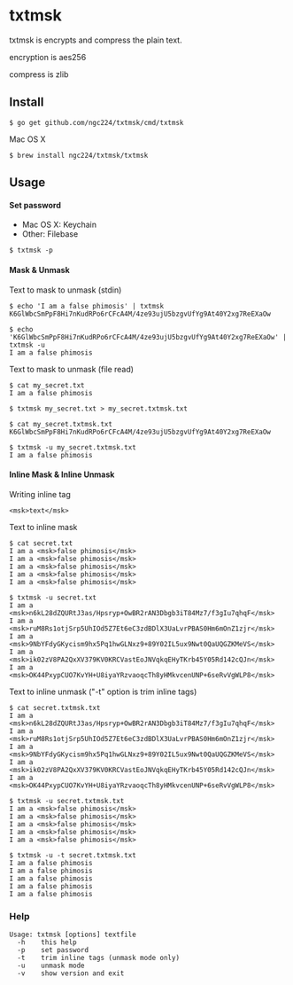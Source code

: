 # txtmsk
txtmsk is encrypts and compress the plain text.

encryption is aes256

compress is zlib

## Install
```
$ go get github.com/ngc224/txtmsk/cmd/txtmsk
```

Mac OS X
```
$ brew install ngc224/txtmsk/txtmsk
```

## Usage
#### Set password

- Mac OS X: Keychain
- Other: Filebase

```
$ txtmsk -p
```

#### Mask & Unmask

Text to mask to unmask (stdin)
```
$ echo 'I am a false phimosis' | txtmsk
K6GlWbcSmPpF8Hi7nKudRPo6rCFcA4M/4ze93ujU5bzgvUfYg9At40Y2xg7ReEXaOw

$ echo 'K6GlWbcSmPpF8Hi7nKudRPo6rCFcA4M/4ze93ujU5bzgvUfYg9At40Y2xg7ReEXaOw' | txtmsk -u
I am a false phimosis
```

Text to mask to unmask (file read)
```
$ cat my_secret.txt
I am a false phimosis

$ txtmsk my_secret.txt > my_secret.txtmsk.txt

$ cat my_secret.txtmsk.txt
K6GlWbcSmPpF8Hi7nKudRPo6rCFcA4M/4ze93ujU5bzgvUfYg9At40Y2xg7ReEXaOw

$ txtmsk -u my_secret.txtmsk.txt
I am a false phimosis
```

#### Inline Mask & Inline Unmask

Writing inline tag
```
<msk>text</msk>
```

Text to inline mask
```
$ cat secret.txt
I am a <msk>false phimosis</msk>
I am a <msk>false phimosis</msk>
I am a <msk>false phimosis</msk>
I am a <msk>false phimosis</msk>
I am a <msk>false phimosis</msk>

$ txtmsk -u secret.txt
I am a <msk>n6kL28dZQURtJ3as/Hpsryp+OwBR2rAN3Dbgb3iT84Mz7/f3gIu7qhqF</msk>
I am a <msk>ruM8Rs1otjSrp5UhIOd5Z7Et6eC3zdBDlX3UaLvrPBAS0Hm6mOnZ1zjr</msk>
I am a <msk>9NbYFdyGKycism9hx5Pq1hwGLNxz9+89Y02IL5ux9Nwt0QaUQGZKMeVS</msk>
I am a <msk>ik02zV8PA2QxXV379KV0KRCVastEoJNVqkqEHyTKrb45Y05Rd142cQJn</msk>
I am a <msk>OK44PxypCUO7KvYH+U8iyaYRzvaoqcTh8yHMkvcenUNP+6seRvVgWLP8</msk>
```

Text to inline unmask ("-t" option is trim inline tags)
```
$ cat secret.txtmsk.txt
I am a <msk>n6kL28dZQURtJ3as/Hpsryp+OwBR2rAN3Dbgb3iT84Mz7/f3gIu7qhqF</msk>
I am a <msk>ruM8Rs1otjSrp5UhIOd5Z7Et6eC3zdBDlX3UaLvrPBAS0Hm6mOnZ1zjr</msk>
I am a <msk>9NbYFdyGKycism9hx5Pq1hwGLNxz9+89Y02IL5ux9Nwt0QaUQGZKMeVS</msk>
I am a <msk>ik02zV8PA2QxXV379KV0KRCVastEoJNVqkqEHyTKrb45Y05Rd142cQJn</msk>
I am a <msk>OK44PxypCUO7KvYH+U8iyaYRzvaoqcTh8yHMkvcenUNP+6seRvVgWLP8</msk>

$ txtmsk -u secret.txtmsk.txt
I am a <msk>false phimosis</msk>
I am a <msk>false phimosis</msk>
I am a <msk>false phimosis</msk>
I am a <msk>false phimosis</msk>
I am a <msk>false phimosis</msk>

$ txtmsk -u -t secret.txtmsk.txt
I am a false phimosis
I am a false phimosis
I am a false phimosis
I am a false phimosis
I am a false phimosis
```

### Help

```
Usage: txtmsk [options] textfile
  -h    this help
  -p    set password
  -t    trim inline tags (unmask mode only)
  -u    unmask mode
  -v    show version and exit
```